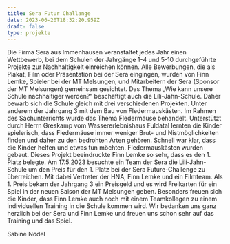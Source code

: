 ```yaml
---
title: Sera Futur Challange
date: 2023-06-20T18:32:20.959Z
draft: false
type: projekte
---
```


Die Firma Sera aus Immenhausen veranstaltet jedes Jahr einen Wettbewerb, bei dem Schulen der Jahrgänge 1-4 und 5-10 durchgeführte Projekte zur Nachhaltigkeit einreichen können. Alle Bewerbungen, die als Plakat, Film oder Präsentation bei der Sera eingingen, wurden von Finn Lemke, Spieler bei der MT Melsungen, und Mitarbeitern der Sera (Sponsor der MT Melsungen) gemeinsam gesichtet. Das Thema „Wie kann unsere Schule nachhaltiger werden?“ beschäftigt auch die Lili-Jahn-Schule. Daher bewarb sich die Schule gleich mit drei verschiedenen Projekten. Unter anderem der Jahrgang 3 mit dem Bau von Fledermauskästen. Im Rahmen des Sachunterrichts wurde das Thema Fledermäuse behandelt. Unterstützt durch Herrn Greskamp vom Wassererlebnishaus Fuldatal lernten die Kinder spielerisch, dass Fledermäuse immer weniger Brut- und Nistmöglichkeiten finden und daher zu den bedrohten Arten gehören. Schnell war klar, dass die Kinder helfen und etwas tun möchten. Fledermauskästen wurden gebaut. Dieses Projekt beeindruckte Finn Lemke so sehr, dass es den 1. Platz belegte. Am 17.5.2023 besuchte ein Team der Sera die Lili-Jahn-Schule um den Preis für den 1. Platz bei der Sera Future-Challenge zu überreichen. Mit dabei Vertreter der HNA, Finn Lemke und ein Filmteam. Als 1. Preis bekam der Jahrgang 3 ein Preisgeld und es wird Freikarten für ein Spiel in der neuen Saison der MT Melsungen geben. Besonders freuen sich die Kinder, dass Finn Lemke auch noch mit einem Teamkollegen zu einem individuellen Training in die Schule kommen wird. Wir bedanken uns ganz herzlich bei der Sera und Finn Lemke und freuen uns schon sehr auf das Training und das Spiel.

Sabine Nödel
